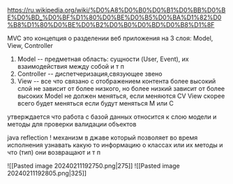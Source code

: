 https://ru.wikipedia.org/wiki/%D0%A8%D0%B0%D0%B1%D0%BB%D0%BE%D0%BD_%D0%BF%D1%80%D0%BE%D0%B5%D0%BA%D1%82%D0%B8%D1%80%D0%BE%D0%B2%D0%B0%D0%BD%D0%B8%D1%8F


MVC это концепция о разделении веб приложения на 3 слоя: Model, View, Controller
1. Model -- предметная область: сущности (User, Event), их взаимодействия между собой и т п
2. Controller -- диспетчеризация,связующее звено
3. View -- все что связано с отображением контента
более высокий слой не зависит от более низкого, но более низкий зависит от более высоких
Model не должен меняться, если меняются CV
View скорее всего будет меняться если будут меняться M или C

утверждается что работа с базой данных относится к слою модели и методы для проверки валидации объектов

java reflection !
механизм в джаве который позволяет во время исполнения узнавать какую то информацию о классах или их методы и что (тип) они возвращают  и т п

![[Pasted image 20240211192750.png|275]] ![[Pasted image 20240211192805.png|325]]

